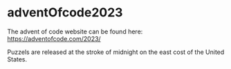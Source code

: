 # adventOfcode2023
The advent of code website can be found here: https://adventofcode.com/2023/

Puzzels are released at the stroke of midnight on the east cost of the United States.   
